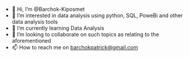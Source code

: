 - 👋 Hi, I’m @Barchok-Kiposmet
- 👀 I’m interested in data analysis using python, SQL, PoweBi and other data analysis tools
- 🌱 I’m currently learning Data Analysis
- 💞️ I’m looking to collaborate on such topics as relating to the aforementioned
- 📫 How to reach me on barchokpatrick@gmail.com

<!---
Barchok-Kiposmet/Barchok-Kiposmet is a ✨ special ✨ repository because its `README.md` (this file) appears on your GitHub profile.
You can click the Preview link to take a look at your changes.
--->
